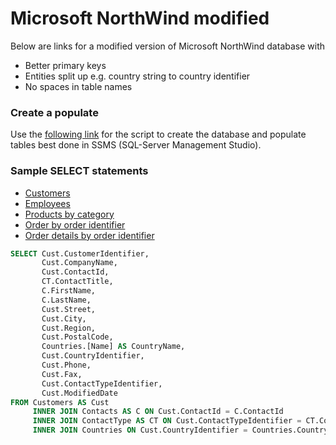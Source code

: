 # Microsoft NorthWind modified

Below are links for a modified version of Microsoft NorthWind database with 
- Better primary keys
- Entities split up e.g. country string to country identifier
- No spaces in table names

### Create a populate
Use the [following link](https://gist.github.com/karenpayneoregon/9bdf1a7d5310ac1d562b2326d79d6038) for the script to create the database and populate tables best done in SSMS (SQL-Server Management Studio).

### Sample SELECT statements
- [Customers](https://gist.github.com/karenpayneoregon/55cfa05ac21809ffed6146089fd7649d) 
- [Employees](https://gist.github.com/karenpayneoregon/d7a287a9ebb18b4d9e1363f92812d447)
- [Products by category](https://gist.github.com/karenpayneoregon/18df5808020872215895192c50fcd482)
- [Order by order identifier](https://gist.github.com/karenpayneoregon/bc8329737eee80dfd2f9df0f9d3dbc63)
- [Order details by order identifier](https://gist.github.com/karenpayneoregon/2711f4edeaa9f374f6cafef479d265fc)
 
```sql
SELECT Cust.CustomerIdentifier, 
       Cust.CompanyName, 
       Cust.ContactId, 
       CT.ContactTitle, 
       C.FirstName, 
       C.LastName, 
       Cust.Street, 
       Cust.City, 
       Cust.Region, 
       Cust.PostalCode, 
       Countries.[Name] AS CountryName, 
       Cust.CountryIdentifier, 
       Cust.Phone, 
       Cust.Fax, 
       Cust.ContactTypeIdentifier, 
       Cust.ModifiedDate
FROM Customers AS Cust
     INNER JOIN Contacts AS C ON Cust.ContactId = C.ContactId
     INNER JOIN ContactType AS CT ON Cust.ContactTypeIdentifier = CT.ContactTypeIdentifier
     INNER JOIN Countries ON Cust.CountryIdentifier = Countries.CountryIdentifier;
```
